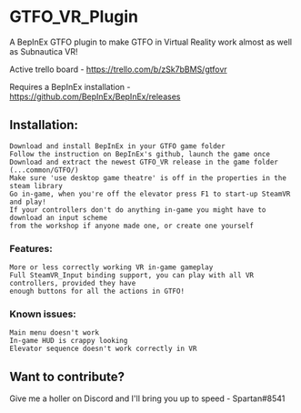 # GTFO_VR_Plugin
A BepInEx GTFO plugin to make GTFO in Virtual Reality work almost as well as Subnautica VR!

Active trello board - https://trello.com/b/zSk7bBMS/gtfovr

Requires a BepInEx installation - https://github.com/BepInEx/BepInEx/releases 

## Installation: 

	Download and install BepInEx in your GTFO game folder
	Follow the instruction on BepInEx's github, launch the game once
	Download and extract the newest GTFO_VR release in the game folder (...common/GTFO/)
	Make sure 'use desktop game theatre' is off in the properties in the steam library
	Go in-game, when you're off the elevator press F1 to start-up SteamVR and play!
	If your controllers don't do anything in-game you might have to download an input scheme 
	from the workshop if anyone made one, or create one yourself
	
### Features:
	More or less correctly working VR in-game gameplay 
	Full SteamVR_Input binding support, you can play with all VR controllers, provided they have 
	enough buttons for all the actions in GTFO!
	


### Known issues: 
	Main menu doesn't work
	In-game HUD is crappy looking 
	Elevator sequence doesn't work correctly in VR 


## Want to contribute?

Give me a holler on Discord and I'll bring you up to speed - Spartan#8541 
